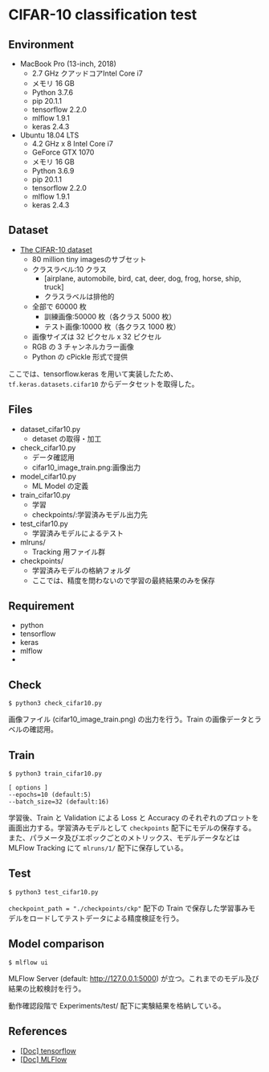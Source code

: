# CIFAR-10 classification test

## Environment
* MacBook Pro (13-inch, 2018)
  - 2.7 GHz クアッドコアIntel Core i7
  - メモリ 16 GB
  - Python 3.7.6
  - pip 20.1.1
  - tensorflow 2.2.0
  - mlflow 1.9.1
  - keras 2.4.3
* Ubuntu 18.04 LTS
  - 4.2 GHz x 8 Intel Core i7
  - GeForce GTX 1070
  - メモリ 16 GB
  - Python 3.6.9
  - pip 20.1.1
  - tensorflow 2.2.0
  - mlflow 1.9.1
  - keras 2.4.3

## Dataset
* [The CIFAR-10 dataset](https://www.cs.toronto.edu/%7Ekriz/cifar.html)
  - 80 million tiny imagesのサブセット
  - クラスラベル:10 クラス
    - [airplane, automobile, bird, cat, deer, dog, frog, horse, ship, truck]
    - クラスラベルは排他的
  - 全部で 60000 枚
    - 訓練画像:50000 枚（各クラス 5000 枚）
    - テスト画像:10000 枚（各クラス 1000 枚）
  - 画像サイズは 32 ピクセル x 32 ピクセル
  - RGB の 3 チャンネルカラー画像
  - Python の cPickle 形式で提供

ここでは、tensorflow.keras を用いて実装したため、`tf.keras.datasets.cifar10` からデータセットを取得した。

## Files
* dataset_cifar10.py
  - detaset の取得・加工
* check_cifar10.py
  - データ確認用
  - cifar10_image_train.png:画像出力
* model_cifar10.py
  - ML Model の定義
* train_cifar10.py
  - 学習
  - checkpoints/:学習済みモデル出力先
* test_cifar10.py
  - 学習済みモデルによるテスト
* mlruns/
  - Tracking 用ファイル群
* checkpoints/
  - 学習済みモデルの格納フォルダ
  - ここでは、精度を問わないので学習の最終結果のみを保存


## Requirement
* python
* tensorflow
* keras
* mlflow
*

## Check
```
$ python3 check_cifar10.py
```

画像ファイル (cifar10_image_train.png) の出力を行う。Train の画像データとラベルの確認用。

## Train
```
$ python3 train_cifar10.py

[ options ]
--epochs=10 (default:5)
--batch_size=32 (default:16)
```

学習後、Train と Validation による Loss と Accuracy のそれぞれのプロットを画面出力する。学習済みモデルとして `checkpoints` 配下にモデルの保存する。また、パラメータ及びエポックごとのメトリックス、モデルデータなどは MLFlow Tracking にて `mlruns/1/` 配下に保存している。

## Test
```
$ python3 test_cifar10.py
```

`checkpoint_path = "./checkpoints/ckp"` 配下の Train で保存した学習事みモデルをロードしてテストデータによる精度検証を行う。

## Model comparison
```
$ mlflow ui
```

MLFlow Server (default: http://127.0.0.1:5000) が立つ。これまでのモデル及び結果の比較検討を行う。

動作確認段階で Experiments/test/ 配下に実験結果を格納している。

## References
* [[Doc] tensorflow](https://www.tensorflow.org/install)
* [[Doc] MLFlow](https://mlflow.org/docs/latest/index.html)
